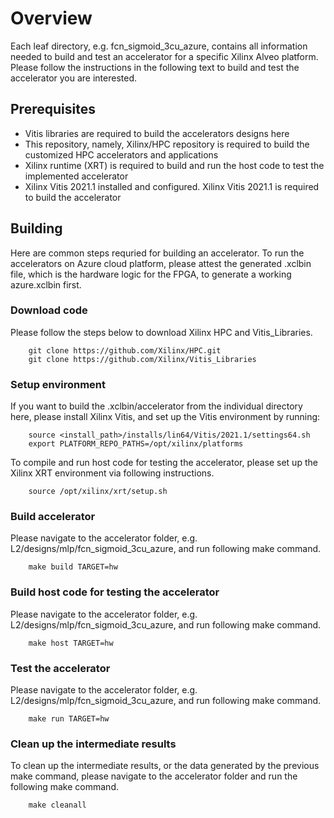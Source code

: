 # Overview

Each leaf directory, e.g. fcn_sigmoid_3cu_azure, contains all information needed to build and test an accelerator for a specific Xilinx Alveo platform. Please follow the instructions in the following text to build and test the accelerator you are interested.

## Prerequisites

- Vitis libraries are required to build the accelerators designs here
- This repository, namely, Xilinx/HPC repository is required to build the customized HPC accelerators and applications
- Xilinx runtime (XRT) is required to build and run the host code to test the implemented accelerator
- Xilinx Vitis 2021.1 installed and configured. Xilinx Vitis 2021.1 is required to build the accelerator

## Building

Here are common steps requried for building an accelerator. To run the accelerators on Azure cloud platform, please attest the generated .xclbin file, which is the hardware logic for the FPGA, to generate a working azure.xclbin first.

### Download code

Please follow the steps below to download Xilinx HPC and Vitis_Libraries.

```
    git clone https://github.com/Xilinx/HPC.git
    git clone https://github.com/Xilinx/Vitis_Libraries
``` 

### Setup environment

If you want to build the .xclbin/accelerator from the individual directory here, please install Xilinx Vitis, and set up the Vitis environment by running:

```
    source <install_path>/installs/lin64/Vitis/2021.1/settings64.sh
    export PLATFORM_REPO_PATHS=/opt/xilinx/platforms
```
To compile and run host code for testing the accelerator, please set up the Xilinx XRT environment via following instructions.

```
    source /opt/xilinx/xrt/setup.sh
```

### Build accelerator

Please navigate to the accelerator folder, e.g. L2/designs/mlp/fcn_sigmoid_3cu_azure, and run following make command.

```
    make build TARGET=hw
```

### Build host code for testing the accelerator

Please navigate to the accelerator folder, e.g. L2/designs/mlp/fcn_sigmoid_3cu_azure, and run following make command.

```
    make host TARGET=hw
```

### Test the accelerator

Please navigate to the accelerator folder, e.g. L2/designs/mlp/fcn_sigmoid_3cu_azure, and run following make command.

```
    make run TARGET=hw
```

### Clean up the intermediate results

To clean up the intermediate results, or the data generated by the previous make command, please navigate to the accelerator folder
and run the following make command.

```
    make cleanall
```
